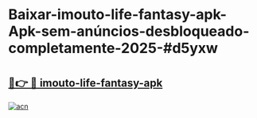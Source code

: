 # Baixar-imouto-life-fantasy-apk-Apk-sem-anúncios-desbloqueado-completamente-2025-#d5yxw

# <h2><a href="https://ainizakaria.my?title=imouto-life-fantasy-apk&ref=24M">🔗👉 🔴 imouto-life-fantasy-apk</a></h2>

[![acn](https://github.com/user-attachments/assets/0f9c940e-d8b0-45ae-aac7-cd30a18b3e1c)](https://ainizakaria.my?title=imouto-life-fantasy-apk&ref=24M)

